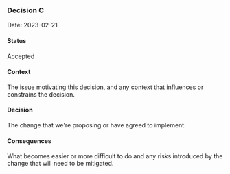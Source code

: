 ### Decision C

Date: 2023-02-21

#### Status

Accepted

#### Context

The issue motivating this decision, and any context that influences or constrains the decision.

#### Decision

The change that we're proposing or have agreed to implement.

#### Consequences

What becomes easier or more difficult to do and any risks introduced by the change that will need to be mitigated.
